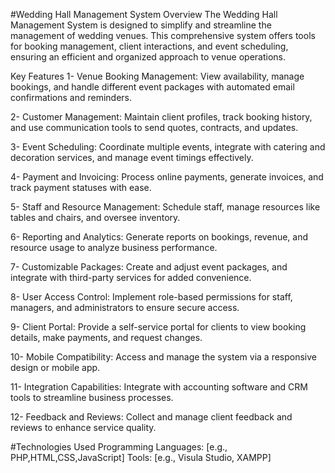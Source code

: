 #Wedding Hall Management System
Overview
The Wedding Hall Management System is designed to simplify and streamline the management of wedding venues. This comprehensive system offers tools for booking management, client interactions, and event scheduling, ensuring an efficient and organized approach to venue operations.

Key Features
1- Venue Booking Management: View availability, manage bookings, and handle different event packages with automated email confirmations and reminders.

2- Customer Management: Maintain client profiles, track booking history, and use communication tools to send quotes, contracts, and updates.

3- Event Scheduling: Coordinate multiple events, integrate with catering and decoration services, and manage event timings effectively.

4- Payment and Invoicing: Process online payments, generate invoices, and track payment statuses with ease.

5- Staff and Resource Management: Schedule staff, manage resources like tables and chairs, and oversee inventory.

6- Reporting and Analytics: Generate reports on bookings, revenue, and resource usage to analyze business performance.

7- Customizable Packages: Create and adjust event packages, and integrate with third-party services for added convenience.

8- User Access Control: Implement role-based permissions for staff, managers, and administrators to ensure secure access.

9- Client Portal: Provide a self-service portal for clients to view booking details, make payments, and request changes.

10- Mobile Compatibility: Access and manage the system via a responsive design or mobile app.

11- Integration Capabilities: Integrate with accounting software and CRM tools to streamline business processes.

12- Feedback and Reviews: Collect and manage client feedback and reviews to enhance service quality.

#Technologies Used
Programming Languages: [e.g., PHP,HTML,CSS,JavaScript]
Tools: [e.g., Visula Studio, XAMPP]
